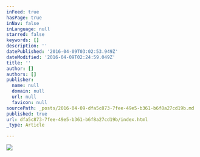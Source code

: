 ```yaml
---
inFeed: true
hasPage: true
inNav: false
inLanguage: null
starred: false
keywords: []
description: ''
datePublished: '2016-04-09T03:02:53.949Z'
dateModified: '2016-04-09T02:24:59.049Z'
title: ''
author: []
authors: []
publisher:
  name: null
  domain: null
  url: null
  favicon: null
sourcePath: _posts/2016-04-09-dfa5c873-7fee-49e5-b361-b6f8a27cd19b.md
published: true
url: dfa5c873-7fee-49e5-b361-b6f8a27cd19b/index.html
_type: Article

---
```

![](https://the-grid-user-content.s3-us-west-2.amazonaws.com/ee3142f7-0c0f-4304-b22d-45391f7d0536.jpg)